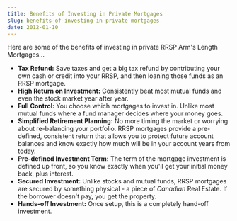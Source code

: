 ```yaml
---
title: Benefits of Investing in Private Mortgages
slug: benefits-of-investing-in-private-mortgages
date: 2012-01-10
---
```


Here are some of the benefits of investing in private RRSP Arm's Length Mortgages...

- **Tax Refund:** Save taxes and get a big tax refund by contributing your own cash or credit into your RRSP, and then loaning those funds as an RRSP mortgage.
- **High Return on Investment:** Consistently beat most mutual funds and even the stock market year after year.
- **Full Control:** You choose which mortgages to invest in. Unlike most mutual funds where a fund manager decides where your money goes.
- **Simplified Retirement Planning:** No more timing the market or worrying about re-balancing your portfolio. RRSP mortgages provide a pre-defined, consistent return that allows you to protect future account balances and know exactly how much will be in your account years from today.
- **Pre-defined Investment Term:** The term of the mortgage investment is defined up front, so you know exactly when you'll get your initial money back, plus interest.
- **Secured Investment:** Unlike stocks and mutual funds, RRSP mortgages are secured by something physical - a piece of _Canadian_ Real Estate. If the borrower doesn't pay, you get the property.
- **Hands-off Investment:** Once setup, this is a completely hand-off investment.
